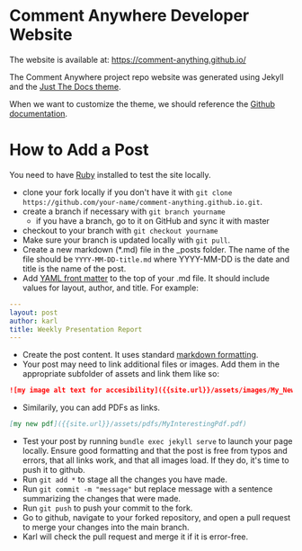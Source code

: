 # Comment Anywhere Developer Website

The website is available at: https://comment-anything.github.io/

The Comment Anywhere project repo website was generated using Jekyll and the [Just The Docs theme](https://just-the-docs.github.io/just-the-docs/).


When we want to customize the theme, we should reference the [Github documentation](https://docs.github.com/en/pages/setting-up-a-github-pages-site-with-jekyll/adding-a-theme-to-your-github-pages-site-using-jekyll).


# How to Add a Post

You need to have [Ruby](https://www.ruby-lang.org/en/downloads/) installed to test the site locally. 

- clone your fork locally if you don't have it with `git clone https://github.com/your-name/comment-anything.github.io.git`.
- create a branch if necessary with `git branch yourname`
    - if you have a branch, go to it on GitHub and sync it with master
- checkout to your branch with `git checkout yourname`
- Make sure your branch is updated locally with `git pull`.
- Create a new markdown (*.md) file in the _posts folder. The name of the file should be `YYYY-MM-DD-title.md` where YYYY-MM-DD is the date and title is the name of the post.
- Add [YAML front matter](https://assemble.io/docs/YAML-front-matter.html) to the top of your .md file. It should include values for layout, author, and title. For example: 

```yaml
---
layout: post
author: karl
title: Weekly Presentation Report
---
```
- Create the post content. It uses standard [markdown formatting](https://www.markdownguide.org/cheat-sheet/). 
- Your post may need to link additional files or images. Add them in the appropriate subfolder of assets and link them like so:
```markdown
![my image alt text for accesibility]({{site.url}}/assets/images/My_New_Image.PNG)
```
- Similarily, you can add PDFs as links.
```markdown
[my new pdf]({{site.url}}/assets/pdfs/MyInterestingPdf.pdf)
```

- Test your post by running `bundle exec jekyll serve` to launch your page locally. Ensure good formatting and that the post is free from typos and errors, that all links work, and that all images load. If they do, it's time to push it to github.
- Run `git add *` to stage all the changes you have made.
- Run `git commit -m "message"` but replace message with a sentence summarizing the changes that were made.
- Run `git push` to push your commit to the fork. 
- Go to github, navigate to your forked repository, and open a pull request to merge your changes into the main branch.
- Karl will check the pull request and merge it if it is error-free.
